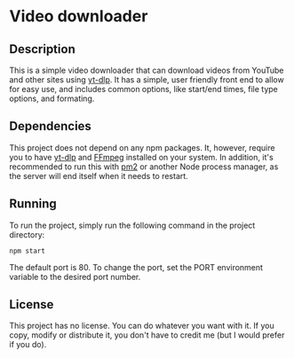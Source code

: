 # Video downloader
## Description
This is a simple video downloader that can download videos from YouTube and other sites using [yt-dlp](https://github.com/yt-dlp/yt-dlp). It has a simple, user friendly front end to allow for easy use, and includes common options, like start/end times, file type options, and formating.
## Dependencies
This project does not depend on any npm packages. It, however, require you to have [yt-dlp](https://github.com/yt-dlp/yt-dlp) and [FFmpeg](https://ffmpeg.org/) installed on your system. In addition, it's recommended to run this with [pm2](https://github.com/Unitech/pm2) or another Node process manager, as the server will end itself when it needs to restart.
## Running
To run the project, simply run the following command in the project directory:
```shell
npm start
```
The default port is 80. To change the port, set the PORT environment variable to the desired port number.
## License
This project has no license. You can do whatever you want with it. If you copy, modify or distribute it, you don't have to credit me (but I would prefer if you do).
